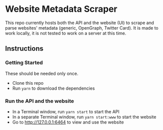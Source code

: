 # Website Metadata Scraper

This repo currently hosts both the API and the website (UI) to scrape and parse websites' metadata (generic, OpenGraph, Twitter Card). It is made to work locally, it is not tested to work on a server at this time.


## Instructions

### Getting Started

These should be needed only once.

- Clone this repo
- Run `yarn` to download the dependencies


### Run the API and the website

- In a Terminal window, run `yarn start` to start the API
- In a separate Terminal window, run `yarn start:www` to start the website
- Go to <http://127.0.0.1:6464> to view and use the website
